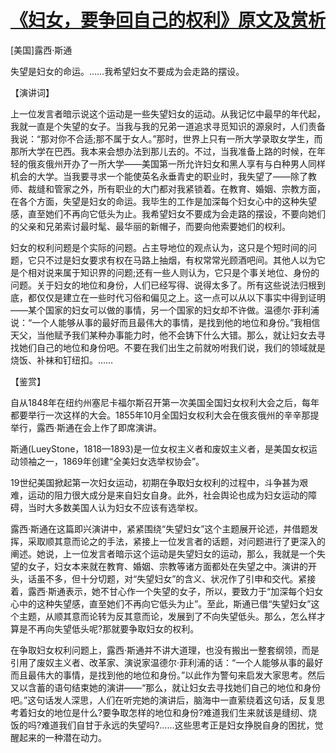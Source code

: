 # [《妇女，要争回自己的权利》原文及赏析](https://www.vrrw.net/wx/14802.html)

[美国]露西·斯通

失望是妇女的命运。……我希望妇女不要成为会走路的摆设。

【演讲词】

上一位发言者暗示说这个运动是一些失望妇女的运动。从我记忆中最早的年代起，我就一直是个失望的女子。当我与我的兄弟一道追求寻觅知识的源泉时，人们责备我说：“那对你不合适;那不属于女人。”那时，世界上只有一所大学录取女学生，而那所大学在巴西。我本来会想办法到那儿去的。不过，当我准备上路的时候，在年轻的俄亥俄州开办了一所大学——美国第一所允许妇女和黑人享有与白种男人同样机会的大学。当我要寻求一个能使英名永垂青史的职业时，我失望了——除了教师、裁缝和管家之外，所有职业的大门都对我紧锁着。在教育、婚姻、宗教方面，在各个方面，失望是妇女的命运。我毕生的工作是加深每个妇女心中的这种失望感，直至她们不再向它低头为止。我希望妇女不要成为会走路的摆设，不要向她们的父亲和兄弟索讨最时髦、最华丽的新帽子，而要向他索要她们的权利。

妇女的权利问题是个实际的问题。占主导地位的观点认为，这只是个短时间的问题，它只不过是妇女要求有权在马路上抽烟，有权常常光顾酒吧间。其他人以为它是个相对说来属于知识界的问题;还有一些人则认为，它只是个事关地位、身份的问题。关于妇女的地位和身份，人们已经写得、说得太多了。所有这些说法归根到底，都仅仅是建立在一些时代习俗和偏见之上。这一点可以从以下事实中得到证明——某个国家的妇女可以做的事情，另一个国家的妇女却不许做。温德尔·菲利浦说：“一个人能够从事的最好而且最伟大的事情，是找到他的地位和身份。”我相信天父，当他赋予我们某种办事能力时，他不会铸下什么大错。那么，就让妇女去寻找她们自己的地位和身份吧。不要在我们出生之前就吩咐我们说，我们的领域就是烧饭、补袜和钉纽扣。……



【鉴赏】

自从1848年在纽约州塞尼卡福尔斯召开第一次美国全国妇女权利大会之后，每年都要举行一次这样的大会。1855年10月全国妇女权利大会在俄亥俄州的辛辛那提举行，露西·斯通在会上作了即席演讲。

斯通(LueyStone，1818—1893)是一位女权主义者和废奴主义者，是美国女权运动领袖之一，1869年创建“全美妇女选举权协会”。

19世纪美国掀起第一次妇女运动，初期在争取妇女权利的过程中，斗争甚为艰难，运动的阻力很大成分是来自妇女自身。此外，社会舆论也成为妇女运动的障碍，当时大多数美国人认为妇女不应该有选举权。

露西·斯通在这篇即兴演讲中，紧紧围绕“失望妇女”这个主题展开论述，并借题发挥，采取顺其意而论之的手法，紧接上一位发言者的话题，对问题进行了更深入的阐述。她说，上一位发言者暗示这个运动是失望妇女的运动，那么，我就是一个失望的女子，妇女本来就在教育、婚姻、宗教等诸方面都处在失望之中。演讲的开头，话虽不多，但十分切题，对“失望妇女”的含义、状况作了引申和交代。紧接着，露西·斯通表示，她不甘心作一个失望的女子，所以，要致力于“加深每个妇女心中的这种失望感，直至她们不再向它低头为止”。至此，斯通已借“失望妇女”这个主题，从顺其意而论转为反其意而论，发展到了不向失望低头。那么，怎么样才算是不再向失望低头呢?那就要争取妇女的权利。

在争取妇女权利问题上，露西·斯通并不讲大道理，也没有搬出一整套纲领，而是引用了废奴主义者、改革家、演说家温德尔·菲利浦的话：“一个人能够从事的最好而且最伟大的事情，是找到他的地位和身份。”以此作为警句来启发大家思考。然后又以含蓄的语句结束她的演讲——“那么，就让妇女去寻找她们自己的地位和身份吧。”这句话发人深思，人们在听完她的演讲后，脑海中一直萦绕着这句话，反复思考着妇女的地位是什么?要争取怎样的地位和身份?难道我们生来就该是缝纫、烧饭的吗?难道我们自甘于永远的失望吗?……这些思考正是妇女挣脱自身的困扰，觉醒起来的一种潜在动力。

